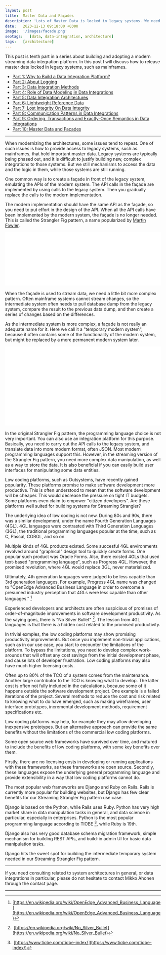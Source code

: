 ```yaml
---
layout: post
title:  Master Data and Façades
description: 'Lots of Master Data is locked in legacy systems. We need a migration path to release the data.'
date:   2023-12-13 09:18:00 +0300
image:  '/images/facade.png'
seotags:   [data, data-integration, architecture]
tags:   [architecture]
---
```

This post is tenth part in a series about building and adopting a modern
streaming data integration platform. In this post I will discuss how to release master data locked in 
legacy systems, such as mainframes. 

* [Part 1: Why to Build a Data Integration Platform?](https://jauzo.com/2023/08/11/why-dip/)
* [Part 2: About Logging](https://jauzo.com/2023/08/25/logging/)
* [Part 3: Data Integration Methods](https://jauzo.com/2023/08/28/data-integration-methods/)
* [Part 4: Role of Data Modeling in Data Integrations](https://jauzo.com/2023/08/29/data-modeling/)
* [Part 5: Data Integration Architectures](https://jauzo.com/2023/09/08/data-integration-architectures/)
* [Part 6: Lightweight Reference Data](https://jauzo.com/2023/09/09/lightweight-reference-data/)
* [Part 7: Lost Integrity On Data Integrity](https://jauzo.com/2023/09/10/data-integrity/)
* [Part 8: Communication Patterns in Data Integrations](https://jauzo.com/2023/09/11/data-integration-communication-patterns/)
* [Part 9: Ordering, Transactions and Exactly-Once Semantics in Data Integrations](https://jauzo.com/2023/12/12/data-integration-ordering-etc/)
* [Part 10: Master Data and Façades](https://jauzo.com/2023/12/13/master-data-and-facades/)

***

When modernizing the architectures, some issues tend to repeat. One of such
issues is how to provide access to legacy systems, such as mainframes, that
hold important master data. Legacy systems are typically being phased out, and
it is difficult to justify building new, complex integrations to those systems.
But we still mechanisms to access the data and the logic in them, while those
systems are still running.

One common way is to create a façade in front of the legacy system, emulating
the APIs of the modern system. The API calls in the façade are implemented by
using calls to the legacy system. Then you gradually replace the calls to the
modern implementation.

The modern implementation should have the same API as
the façade, so you need to put effort in the design of the API. When all the
API calls have been implemented by the modern system, the façade is no longer
needed.  This is called the Strangler Fig pattern, a name popularized by
[Martin Fowler](https://martinfowler.com/bliki/StranglerFigApplication.html).

![Original Strangler Fig pattern](/images/strangler-fig.png)

When the façade is used to stream data, we need a little bit more complex
pattern.  Often mainframe systems cannot stream changes, so the intermediate
system often needs to pull database dump from the legacy system, compare the
result to the previous data dump, and then create a series of changes based on
the differences.

As the intermediate system is more complex, a façade is not
really an adequate name for it. Here we call it a "temporary modern system",
because it often contains some of the functionality of the modern system, but
might be replaced by a more permanent modern system later.

![Streaming Strangler Fig pattern](/images/streaming-strangler-fig.png)

In the original Strangler Fig pattern, the programming language choice is not
very important. You can also use an integration platform for this purpose. Basically, 
you need to carry out the API calls to the legacy system, and translate
data into more modern format, often JSON. Most modern programming languages
support this. However, in the streaming version of the Strangler Fig pattern,
you need more complex data manipulation, as well as a way to store the data. It is 
also beneficial if you can easily build user interfaces for manipulating some
data entities.

Low coding platforms, such as Outsystems, have recently gained popularity.
These platforms promise to make software development more productive. 
This is often understood to mean that the software development will be
cheaper. This would decrease the pressure on tight IT budgets.  Some platforms
even claim to empower "citizen developers". Are these platforms well suited
for building systems for Streaming Strangler?

The underlying idea of low coding is not new. During 80s and 90s, there was a
similar development, under the name Fourth Generation Languages (4GL). 4GL
languages were contrasted with Third Generation Languages (3GL), 
the traditional programming languages popular at the time, such as C, Pascal, COBOL, 
and so on.

Multiple kinds of 4GL products existed. Some succesful 4GL environments
revolved around "graphical" design tool to quickly create forms.
One popular such product was Oracle Forms. Also, there existed 4GLs that used 
text-based "programming language", such as Progress 4GL. However, the promised 
revolution, where 4GL would replace 3GL, never materialized.

Ultimately, 4th generation languages were judged to be less capable
than 3rd generation languages. For example, Progress 4GL name was changed to
"OpenEdge Advanced Business Language in order to overcome a presumed industry
perception that 4GLs were less capable than other languages." [^1]

Experienced developers and architects are often suspicious of
promises of order-of-magnitude improvements in software development productivity.
As the saying goes, there is "No Silver Bullet" [^2]. The lesson from 4GL
languages is that there is a hidden cost related to the promised productivity.

In trivial exmples, the low coding platforms may show promising productivity
improvements. But once you implement non-trivial applications, such as in our
use case, you start to encounter the limitations of the platform. To bypass the
limitations, you need to develop complex work-arounds that will offset any cost savings
from the initial development phase, and cause lots of developer frustration.
Low coding platforms may also have much higher licensing costs. 

Often up to 80% of the TCO of a system comes from the maintenance. Another 
large contributor to the TCO is knowing what to develop. The latter cost is
often not fully included in the calculations, because some of it happens outside the 
software development project. One example is a failed iterations of
the project. Several methods to reduce the cost and risk related to knowing
what to do have emerged, such as making wireframes, user interface prototypes,
incremental development methods, requirement specifications etc.

Low coding platforms may help, for example they may allow developing
inexpensive prototypes. But an alternative approach can provide the same
benefits without the limitations of the commercial low coding platforms.

Some open source web frameworks have survived over time, and matured to
include the benefits of low coding platforms, with some key benefits over them.

Firstly, there are no licensing costs in developing or running applications
with these frameworks, as these frameworks are open source. Secondly, these
languages expose the underlying general programming language and 
provide extensibility in a way that low coding platforms cannot do.

The most popular web frameworks are Django and Ruby on Rails. Rails is
currently more popular for building websites, but Django has few clear benefits
for our Streaming Strangler Fig pattern use case.

Django is based on the Python, while Rails uses Ruby. Python has very high
market share in data manipulation tasks in general, and data science in
particular, especially in enterprises. Python is the most popular programming language
according to TIOBE [^3], while Ruby is 19th.

Django also has very good database schema migration framework, simple mechanism
for building REST APIs, and build-in admin UI for basic data manipulation
tasks.

Django hits the sweet spot for building the intermediate temporary system
needed in our Streaming Strangler Fig pattern.

***

If you need consulting related to system architectures in general, or data integrations in
particular, please do not hesitate to contact Mikko Ahonen through the contact page.

***

[^1]: [https://en.wikipedia.org/wiki/OpenEdge_Advanced_Business_Language](https://en.wikipedia.org/wiki/OpenEdge_Advanced_Business_Language)
[^2]: [https://en.wikipedia.org/wiki/No_Silver_Bullet](https://en.wikipedia.org/wiki/No_Silver_Bullet)
[^3]: [https://www.tiobe.com/tiobe-index/](https://www.tiobe.com/tiobe-index/)
